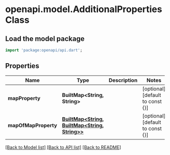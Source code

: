 # openapi.model.AdditionalPropertiesClass

## Load the model package
```dart
import 'package:openapi/api.dart';
```

## Properties
Name | Type | Description | Notes
------------ | ------------- | ------------- | -------------
**mapProperty** | **BuiltMap&lt;String, String&gt;** |  | [optional] [default to const {}]
**mapOfMapProperty** | [**BuiltMap&lt;String, BuiltMap&lt;String, String&gt;&gt;**](BuiltMap.md) |  | [optional] [default to const {}]

[[Back to Model list]](../README.md#documentation-for-models) [[Back to API list]](../README.md#documentation-for-api-endpoints) [[Back to README]](../README.md)


